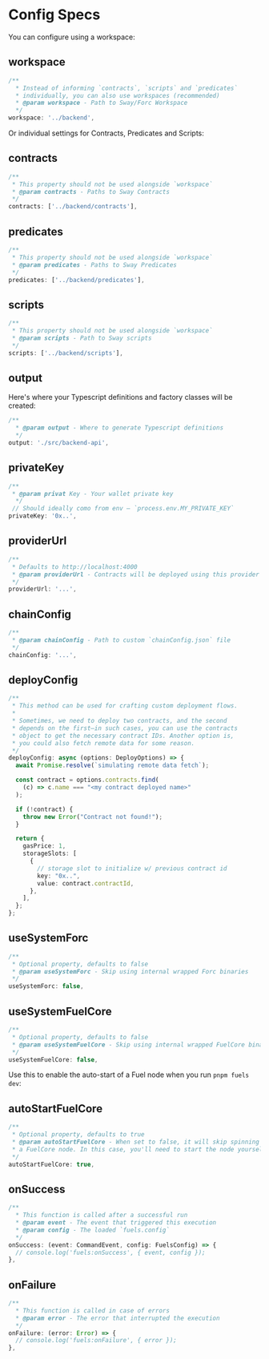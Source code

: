 # Config Specs

You can configure using a workspace:

## workspace

```ts
/**
  * Instead of informing `contracts`, `scripts` and `predicates`
  * individually, you can also use workspaces (recommended)
  * @param workspace - Path to Sway/Forc Workspace
  */
workspace: '../backend',
```

Or individual settings for Contracts, Predicates and Scripts:

## contracts

```ts
/**
 * This property should not be used alongside `workspace`
 * @param contracts - Paths to Sway Contracts
 */
contracts: ['../backend/contracts'],
```

## predicates

```ts
/**
 * This property should not be used alongside `workspace`
 * @param predicates - Paths to Sway Predicates
 */
predicates: ['../backend/predicates'],
```

## scripts

```ts
/**
 * This property should not be used alongside `workspace`
 * @param scripts - Path to Sway scripts
 */
scripts: ['../backend/scripts'],
```

## output

Here's where your Typescript definitions and factory classes will be created:

```ts
/**
  * @param output - Where to generate Typescript definitions
  */
output: './src/backend-api',
```

## privateKey

```ts
/**
 * @param privat Key - Your wallet private key
  */
 // Should ideally como from env — `process.env.MY_PRIVATE_KEY`
privateKey: '0x..',
```

## providerUrl

```ts
/**
 * Defaults to http://localhost:4000
 * @param providerUrl - Contracts will be deployed using this provider
 */
providerUrl: '...',
```

## chainConfig

```ts
/**
 * @param chainConfig - Path to custom `chainConfig.json` file
 */
chainConfig: '...',
```

## deployConfig

```ts
/**
 * This method can be used for crafting custom deployment flows.
 *
 * Sometimes, we need to deploy two contracts, and the second
 * depends on the first—in such cases, you can use the contracts
 * object to get the necessary contract IDs. Another option is,
 * you could also fetch remote data for some reason.
 */
deployConfig: async (options: DeployOptions) => {
  await Promise.resolve(`simulating remote data fetch`);

  const contract = options.contracts.find(
    (c) => c.name === "<my contract deployed name>"
  );

  if (!contract) {
    throw new Error("Contract not found!");
  }

  return {
    gasPrice: 1,
    storageSlots: [
      {
        // storage slot to initialize w/ previous contract id
        key: "0x..",
        value: contract.contractId,
      },
    ],
  };
};
```

## useSystemForc

```ts
/**
 * Optional property, defaults to false
 * @param useSystemForc - Skip using internal wrapped Forc binaries
 */
useSystemForc: false,
```

## useSystemFuelCore

```ts
/**
 * Optional property, defaults to false
 * @param useSystemFuelCore - Skip using internal wrapped FuelCore binaries
 */
useSystemFuelCore: false,
```

Use this to enable the auto-start of a Fuel node when you run `pnpm fuels dev`:

## autoStartFuelCore

```ts
/**
 * Optional property, defaults to true
 * @param autoStartFuelCore - When set to false, it will skip spinning up
 * a FuelCore node. In this case, you'll need to start the node yourself
 */
autoStartFuelCore: true,
```

## onSuccess

```ts
/**
  * This function is called after a successful run
  * @param event - The event that triggered this execution
  * @param config - The loaded `fuels.config`
  */
onSuccess: (event: CommandEvent, config: FuelsConfig) => {
  // console.log('fuels:onSuccess', { event, config });
},
```

## onFailure

```ts
/**
  * This function is called in case of errors
  * @param error - The error that interrupted the execution
  */
onFailure: (error: Error) => {
  // console.log('fuels:onFailure', { error });
},
```
